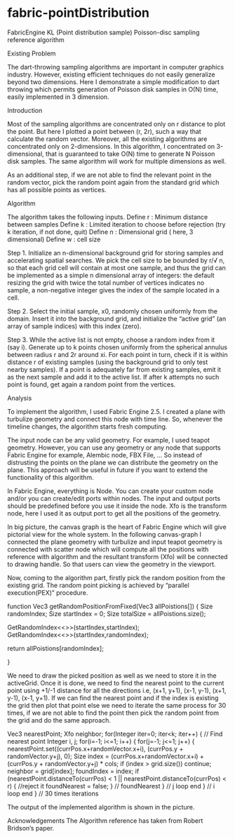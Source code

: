 # fabric-pointDistribution
FabricEngine KL (Point distribution sample)
Poisson-disc sampling reference algorithm



Existing Problem

The dart-throwing sampling algorithms are important in computer graphics industry. However, existing efficient techniques do not easily generalize beyond two dimensions. Here I demonstrate a simple modification to dart throwing which permits generation of Poisson disk samples in O(N) time, easily implemented in 3 dimension.

Introduction

Most of the sampling algorithms are concentrated only on r distance to plot the point. But here I plotted a point between (r, 2r), such a way that calculate the random vector. Moreover, all the existing algorithms are concentrated only on 2-dimensions. In this algorithm, I concentrated on 3-dimensional, that is guaranteed to take O(N) time to generate N Poisson disk samples. The same algorithm will work for multiple dimensions as well.

As an additional step, if we are not able to find the relevant point in the random vector, pick the random point again from the standard grid which has all possible points as vertices.

Algorithm

The algorithm takes the following inputs.
Define r : Minimum distance between samples
Define k : Limited iteration to choose before rejection (try k iteration, if not done, quit) 
Define n : Dimensional grid ( here, 3 dimensional)
Define w : cell size

Step 1. Initialize an n-dimensional background grid for storing samples and accelerating spatial searches. We pick the cell size to be bounded by r/√ n, so that each grid cell will contain at most one sample, and thus the grid can be implemented as a simple n dimensional array of integers: the default resizing the grid with twice the total number of vertices indicates no sample, a non-negative integer gives the index of the sample located in a cell. 

Step 2. Select the initial sample, x0, randomly chosen uniformly from the domain. Insert it into the background grid, and initialize the “active grid” (an array of sample indices) with this index (zero). 

Step 3. While the active list is not empty, choose a random index from it (say i). Generate up to k points chosen uniformly from the spherical annulus between radius r and 2r around xi. For each point in turn, check if it is within distance r of existing samples (using the background grid to only test nearby samples). If a point is adequately far from existing samples, emit it as the next sample and add it to the active list. If after k attempts no such point is found, get again a random point from the vertices.




Analysis

To implement the algorithm, I used Fabric Engine 2.5. I created a plane with turbulize geometry and connect this node with time line. So, whenever the timeline changes, the algorithm starts fresh computing.



The input node can be any valid geometry. For example, I used teapot geometry. However, you can use any geometry or any node that supports Fabric Engine for example, Alembic node, FBX File, … So instead of distrusting the points on the plane we can distribute the geometry on the plane. This approach will be useful in future if you want to extend the functionality of this algorithm.

In Fabric Engine, everything is Node. You can create your custom node and/or you can create/edit ports within nodes. The input and output ports should be predefined before you use it inside the node. Xfo is the transform node, here I used it as output port to get all the positions of the geometry.





In big picture, the canvas graph is the heart of Fabric Engine which will give pictorial view for the whole system. In the following canvas-graph I connected the plane geometry with turbulize and input teapot geometry is connected with scatter node which will compute all the positions with reference with algorithm and the resultant transform (Xfo) will be connected to drawing handle. So that users can view the geometry in the viewport.



Now, coming to the algorithm part, firstly pick the random position from the existing grid. The random point picking is achieved by “parallel execution(PEX)” procedure.

function Vec3 getRandomPositionFromFixed(Vec3 allPoistions[]) {
  Size randomIndex;
  Size startIndex = 0;
  Size totalSize = allPoistions.size();
  
  GetRandomIndex<<<totalSize>>>(startIndex,startIndex);  
  GetRandomIndex<<<totalSize>>>(startIndex,randomIndex);
 
  return allPoistions[randomIndex];

}

We need to draw the picked position as well as we need to store it in the activeGrid. Once it is done, we need to find the nearest point to the current point using +1/-1 distance for all the directions i.e, (x+1, y+1), (x-1, y-1), (x+1, y-1), (x-1, y+1). If we can find the nearest point and if the index is existing the grid then plot that point else we need to iterate the same process for 30 times, if we are not able to find the point then pick the random point from the grid and do the same approach.

Vec3 nearestPoint;
            Xfo neighbor;
            for(Integer iter=0; iter<k; iter++) {
              // Find nearest point
              Integer i, j;
              for(i=-1; i<=1; i++) {
                for(j=-1; j<=1; j++) {
                    nearestPoint.set((currPos.x+randomVector.x+i), (currPos.y + randomVector.y+j), 0);
                    Size index = (currPos.x+randomVector.x+i) + (currPos.y + randomVector.y+j) * cols;
                    if (index > grid.size()) continue;
                        neighbor = grid[index];
                         foundIndex = index; 
                        if (nearestPoint.distanceTo(currPos) < 1 || nearestPoint.distanceTo(currPos) < r) {
                            //reject it
                            foundNearest = false;
                        } // foundNearest
                   } // j loop end
                } // i loop end
              } // 30 times iterations
              

The output of the implemented algorithm is shown in the picture. 


Acknowledgements
	The Algorithm reference has taken from Robert Bridson‘s paper.

